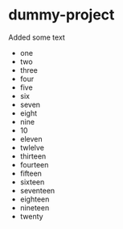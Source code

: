 # dummy-project

Added some text

* one
* two
* three
* four
* five
* six
* seven
* eight
* nine
* 10
* eleven
* twlelve
* thirteen
* fourteen
* fifteen
* sixteen
* seventeen
* eighteen
* nineteen
* twenty
